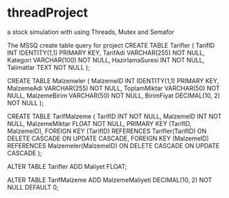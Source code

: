 # threadProject
 a stock simulation with using Threads, Mutex and Semafor

The MSSQ create table query for project
CREATE TABLE Tarifler (
    TarifID INT IDENTITY(1,1) PRIMARY KEY,
    TarifAdi VARCHAR(255) NOT NULL,
    Kategori VARCHAR(100) NOT NULL,
    HazirlamaSuresi INT NOT NULL,
    Talimatlar TEXT NOT NULL
);

CREATE TABLE Malzemeler (
    MalzemeID INT IDENTITY(1,1) PRIMARY KEY,
    MalzemeAdi VARCHAR(255) NOT NULL,
    ToplamMiktar VARCHAR(50) NOT NULL,
    MalzemeBirim VARCHAR(50) NOT NULL,
    BirimFiyat DECIMAL(10, 2) NOT NULL
);


CREATE TABLE TarifMalzeme (
    TarifID INT NOT NULL,
    MalzemeID INT NOT NULL,
    MalzemeMiktar FLOAT NOT NULL,
    PRIMARY KEY (TarifID, MalzemeID),
    FOREIGN KEY (TarifID) REFERENCES Tarifler(TarifID) 
		ON DELETE CASCADE
        ON UPDATE CASCADE,
    FOREIGN KEY (MalzemeID) REFERENCES Malzemeler(MalzemeID) 
		ON DELETE CASCADE
        ON UPDATE CASCADE
);


ALTER TABLE Tarifler
ADD Maliyet FLOAT;

ALTER TABLE TarifMalzeme
ADD MalzemeMaliyeti DECIMAL(10, 2) NOT NULL DEFAULT 0;


